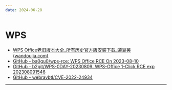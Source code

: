 ```yaml
---
date: 2024-06-28
---
```


# WPS

- [WPS Office老旧版本大全_所有历史官方版安装下载_豌豆荚 (wandoujia.com)](https://www.wandoujia.com/apps/280841/history)
- [GitHub - ba0gu0/wps-rce: WPS Office RCE On 2023-08-10](https://github.com/ba0gu0/wps-rce)
- [GitHub - b2git/WPS-0DAY-20230809: WPS-Office 1-Click RCE exp 202308091546](https://github.com/b2git/WPS-0DAY-20230809)
- [GitHub - webraybtl/CVE-2022-24934](https://github.com/webraybtl/CVE-2022-24934)

---

